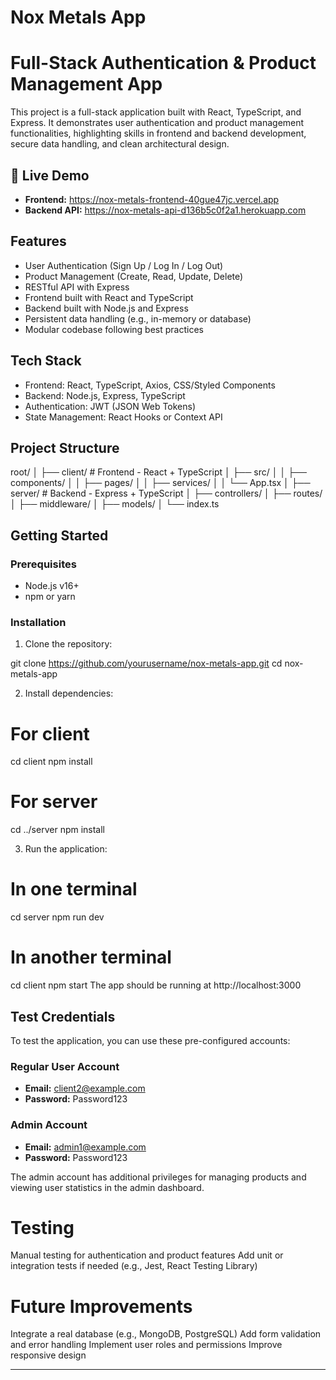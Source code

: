 # Nox Metals App
# Full-Stack Authentication & Product Management App

This project is a full-stack application built with React, TypeScript, and Express. It demonstrates user authentication and product management functionalities, highlighting skills in frontend and backend development, secure data handling, and clean architectural design.

## 🚀 Live Demo
- **Frontend:** https://nox-metals-frontend-40gue47jc.vercel.app
- **Backend API:** https://nox-metals-api-d136b5c0f2a1.herokuapp.com


## Features

- User Authentication (Sign Up / Log In / Log Out)
- Product Management (Create, Read, Update, Delete)
- RESTful API with Express
- Frontend built with React and TypeScript
- Backend built with Node.js and Express
- Persistent data handling (e.g., in-memory or database)
- Modular codebase following best practices

## Tech Stack

- Frontend: React, TypeScript, Axios, CSS/Styled Components
- Backend: Node.js, Express, TypeScript
- Authentication: JWT (JSON Web Tokens)
- State Management: React Hooks or Context API

## Project Structure
root/
│
├── client/ # Frontend - React + TypeScript
│ ├── src/
│ │ ├── components/
│ │ ├── pages/
│ │ ├── services/
│ │ └── App.tsx
│
├── server/ # Backend - Express + TypeScript
│ ├── controllers/
│ ├── routes/
│ ├── middleware/
│ ├── models/
│ └── index.ts

## Getting Started

### Prerequisites

- Node.js v16+
- npm or yarn

### Installation

1. Clone the repository:

git clone https://github.com/yourusername/nox-metals-app.git
cd nox-metals-app

2. Install dependencies:
# For client
cd client
npm install

# For server
cd ../server
npm install

3. Run the application:
# In one terminal
cd server
npm run dev

# In another terminal
cd client
npm start
The app should be running at http://localhost:3000

## Test Credentials

To test the application, you can use these pre-configured accounts:

### Regular User Account
- **Email:** client2@example.com
- **Password:** Password123

### Admin Account
- **Email:** admin1@example.com
- **Password:** Password123

The admin account has additional privileges for managing products and viewing user statistics in the admin dashboard.

# Testing

Manual testing for authentication and product features
Add unit or integration tests if needed (e.g., Jest, React Testing Library)

# Future Improvements


Integrate a real database (e.g., MongoDB, PostgreSQL)
Add form validation and error handling
Implement user roles and permissions
Improve responsive design


---

